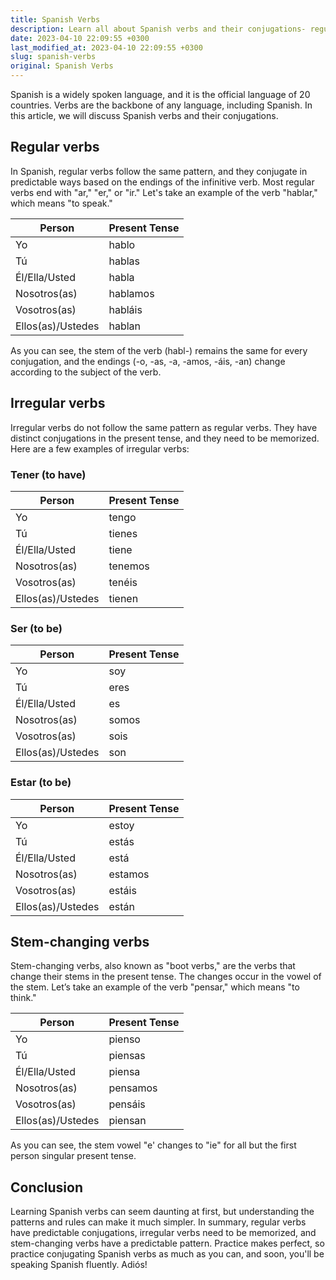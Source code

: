 ```yaml
---
title: Spanish Verbs
description: Learn all about Spanish verbs and their conjugations- regular, irregular verbs and stem-changing verbs.
date: 2023-04-10 22:09:55 +0300
last_modified_at: 2023-04-10 22:09:55 +0300
slug: spanish-verbs
original: Spanish Verbs
---
```

Spanish is a widely spoken language, and it is the official language of 20 countries. Verbs are the backbone of any language, including Spanish. In this article, we will discuss Spanish verbs and their conjugations.

## Regular verbs

In Spanish, regular verbs follow the same pattern, and they conjugate in predictable ways based on the endings of the infinitive verb. Most regular verbs end with "ar," "er," or "ir." Let's take an example of the verb "hablar," which means "to speak."

| Person | Present Tense |
| ------ | ------------- |
| Yo     | hablo         |
| Tú     | hablas        |
| Él/Ella/Usted | habla   |
| Nosotros(as) | hablamos |
| Vosotros(as) | habláis   |
| Ellos(as)/Ustedes | hablan |

As you can see, the stem of the verb (habl-) remains the same for every conjugation, and the endings (-o, -as, -a, -amos, -áis, -an) change according to the subject of the verb.

## Irregular verbs

Irregular verbs do not follow the same pattern as regular verbs. They have distinct conjugations in the present tense, and they need to be memorized. Here are a few examples of irregular verbs:

### Tener (to have)

| Person | Present Tense |
| ------ | ------------- |
| Yo     | tengo         |
| Tú     | tienes        |
| Él/Ella/Usted | tiene   |
| Nosotros(as) | tenemos |
| Vosotros(as) | tenéis   |
| Ellos(as)/Ustedes | tienen |

### Ser (to be)

| Person | Present Tense |
| ------ | ------------- |
| Yo     | soy           |
| Tú     | eres          |
| Él/Ella/Usted | es      |
| Nosotros(as) | somos   |
| Vosotros(as) | sois     |
| Ellos(as)/Ustedes | son |

### Estar (to be)

| Person | Present Tense |
| ------ | ------------- |
| Yo     | estoy         |
| Tú     | estás         |
| Él/Ella/Usted | está  |
| Nosotros(as) | estamos |
| Vosotros(as) | estáis   |
| Ellos(as)/Ustedes | están |

## Stem-changing verbs

Stem-changing verbs, also known as "boot verbs," are the verbs that change their stems in the present tense. The changes occur in the vowel of the stem. Let’s take an example of the verb "pensar," which means "to think."

| Person | Present Tense |
| ------ | ------------- |
| Yo     | pienso        |
| Tú     | piensas       |
| Él/Ella/Usted | piensa |
| Nosotros(as) | pensamos |
| Vosotros(as) | pensáis   |
| Ellos(as)/Ustedes | piensan |

As you can see, the stem vowel "e' changes to "ie" for all but the first person singular present tense.

## Conclusion

Learning Spanish verbs can seem daunting at first, but understanding the patterns and rules can make it much simpler. In summary, regular verbs have predictable conjugations, irregular verbs need to be memorized, and stem-changing verbs have a predictable pattern. Practice makes perfect, so practice conjugating Spanish verbs as much as you can, and soon, you'll be speaking Spanish fluently. Adiós!